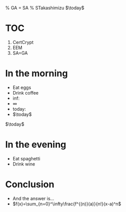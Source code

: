 % GA = SA
% STakashimizu
$\today$
# TOC
1. CertCrypt 
2. EEM
3. SA=GA

# In the morning

- Eat eggs
- Drink coffee
- inf:
- $\infty$
- today:
- $\today$

$\today$

# In the evening

- Eat spaghetti
- Drink wine

# Conclusion

- And the answer is...
- $f(x)=\sum_{n=0}^\infty\frac{f^{(n)}(a)}{n!}(x-a)^n$    
